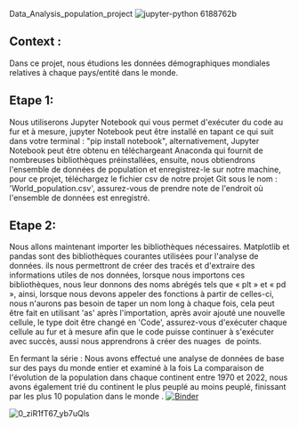 Data_Analysis_population_project
![jupyter-python 6188762b](https://user-images.githubusercontent.com/120089441/210604016-3df7e0ef-89a3-4301-ade1-cef6b740c554.png)
## Context :
Dans ce projet, nous étudions les données démographiques mondiales relatives à chaque pays/entité dans le monde.

## Etape 1:

<p>Nous utiliserons Jupyter Notebook qui vous permet d'exécuter du code au fur et à mesure,
jupyter Notebook peut être installé en tapant ce qui suit dans votre terminal : "pip install notebook",
alternativement, Jupyter Notebook peut être obtenu en téléchargeant Anaconda qui fournit de nombreuses bibliothèques préinstallées,
ensuite, nous obtiendrons l'ensemble de données de population et enregistrez-le sur notre machine,
pour ce projet, téléchargez le fichier csv de notre projet Git sous le nom : 'World_population.csv',
assurez-vous de prendre note de l'endroit où l'ensemble de données est enregistré.</p>

## Etape 2:

Nous allons maintenant importer les bibliothèques nécessaires. Matplotlib et pandas sont des bibliothèques courantes utilisées pour l'analyse de données.
ils nous permettront de créer des tracés et d'extraire des informations utiles de nos données,
lorsque nous importons ces bibliothèques, nous leur donnons des noms abrégés tels que « plt » et « pd »,
ainsi, lorsque nous devons appeler des fonctions à partir de celles-ci, nous n'aurons pas besoin de taper un nom long à chaque fois,
cela peut être fait en utilisant 'as' après l'importation,
après avoir ajouté une nouvelle cellule, le type doit être changé en 'Code',
assurez-vous d'exécuter chaque cellule au fur et à mesure afin que le code puisse continuer à s'exécuter avec succès,
aussi nous apprendrons à créer des nuages ​​ de points.

En fermant la série :
Nous avons effectué une analyse de données de base sur des pays du monde entier 
et examiné à la fois La comparaison de l'évolution de la population dans chaque continent entre 1970 et 2022,
nous avons également trié du continent le plus peuplé au moins peuplé,
finissant par les plus 10 population dans le monde . 
[![Binder](https://mybinder.org/badge_logo.svg)](https://mybinder.org/v2/gh/Jawher-Mehrez/Data_A_Population/master)

![0_ziR1fT67_yb7uQls](https://user-images.githubusercontent.com/120089441/210609334-c7674391-66c0-4eb3-b683-664cbc5571fe.jpeg)




